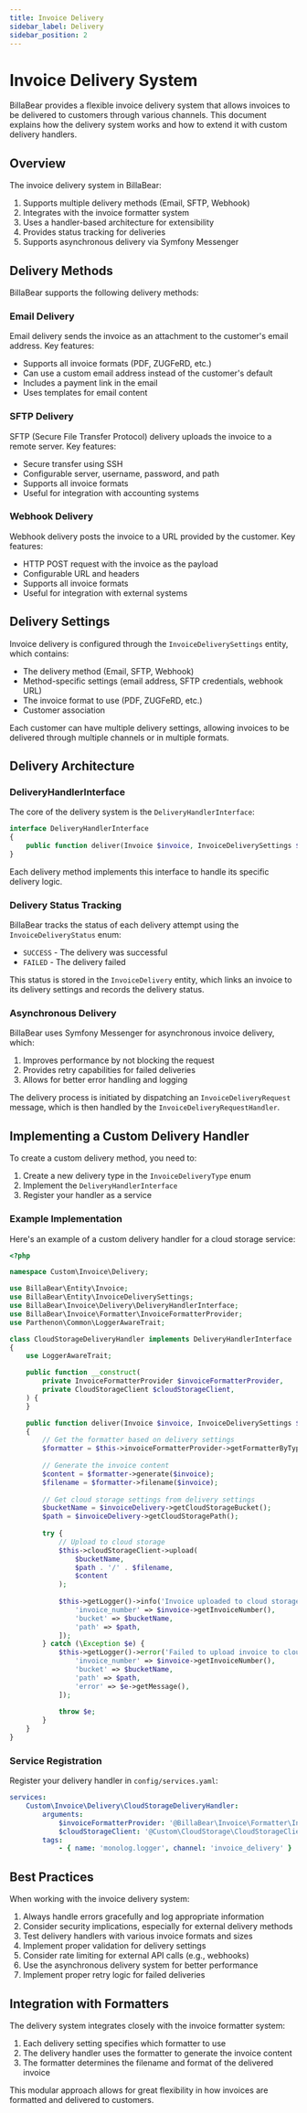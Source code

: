```yaml
---
title: Invoice Delivery
sidebar_label: Delivery
sidebar_position: 2
---
```


# Invoice Delivery System

BillaBear provides a flexible invoice delivery system that allows invoices to be delivered to customers through various channels. This document explains how the delivery system works and how to extend it with custom delivery handlers.

## Overview

The invoice delivery system in BillaBear:

1. Supports multiple delivery methods (Email, SFTP, Webhook)
2. Integrates with the invoice formatter system
3. Uses a handler-based architecture for extensibility
4. Provides status tracking for deliveries
5. Supports asynchronous delivery via Symfony Messenger

## Delivery Methods

BillaBear supports the following delivery methods:

### Email Delivery

Email delivery sends the invoice as an attachment to the customer's email address. Key features:

- Supports all invoice formats (PDF, ZUGFeRD, etc.)
- Can use a custom email address instead of the customer's default
- Includes a payment link in the email
- Uses templates for email content

### SFTP Delivery

SFTP (Secure File Transfer Protocol) delivery uploads the invoice to a remote server. Key features:

- Secure transfer using SSH
- Configurable server, username, password, and path
- Supports all invoice formats
- Useful for integration with accounting systems

### Webhook Delivery

Webhook delivery posts the invoice to a URL provided by the customer. Key features:

- HTTP POST request with the invoice as the payload
- Configurable URL and headers
- Supports all invoice formats
- Useful for integration with external systems

## Delivery Settings

Invoice delivery is configured through the `InvoiceDeliverySettings` entity, which contains:

- The delivery method (Email, SFTP, Webhook)
- Method-specific settings (email address, SFTP credentials, webhook URL)
- The invoice format to use (PDF, ZUGFeRD, etc.)
- Customer association

Each customer can have multiple delivery settings, allowing invoices to be delivered through multiple channels or in multiple formats.

## Delivery Architecture

### DeliveryHandlerInterface

The core of the delivery system is the `DeliveryHandlerInterface`:

```php
interface DeliveryHandlerInterface
{
    public function deliver(Invoice $invoice, InvoiceDeliverySettings $invoiceDelivery): void;
}
```

Each delivery method implements this interface to handle its specific delivery logic.

### Delivery Status Tracking

BillaBear tracks the status of each delivery attempt using the `InvoiceDeliveryStatus` enum:

- `SUCCESS` - The delivery was successful
- `FAILED` - The delivery failed

This status is stored in the `InvoiceDelivery` entity, which links an invoice to its delivery settings and records the delivery status.

### Asynchronous Delivery

BillaBear uses Symfony Messenger for asynchronous invoice delivery, which:

1. Improves performance by not blocking the request
2. Provides retry capabilities for failed deliveries
3. Allows for better error handling and logging

The delivery process is initiated by dispatching an `InvoiceDeliveryRequest` message, which is then handled by the `InvoiceDeliveryRequestHandler`.

## Implementing a Custom Delivery Handler

To create a custom delivery method, you need to:

1. Create a new delivery type in the `InvoiceDeliveryType` enum
2. Implement the `DeliveryHandlerInterface`
3. Register your handler as a service

### Example Implementation

Here's an example of a custom delivery handler for a cloud storage service:

```php
<?php

namespace Custom\Invoice\Delivery;

use BillaBear\Entity\Invoice;
use BillaBear\Entity\InvoiceDeliverySettings;
use BillaBear\Invoice\Delivery\DeliveryHandlerInterface;
use BillaBear\Invoice\Formatter\InvoiceFormatterProvider;
use Parthenon\Common\LoggerAwareTrait;

class CloudStorageDeliveryHandler implements DeliveryHandlerInterface
{
    use LoggerAwareTrait;

    public function __construct(
        private InvoiceFormatterProvider $invoiceFormatterProvider,
        private CloudStorageClient $cloudStorageClient,
    ) {
    }

    public function deliver(Invoice $invoice, InvoiceDeliverySettings $invoiceDelivery): void
    {
        // Get the formatter based on delivery settings
        $formatter = $this->invoiceFormatterProvider->getFormatterByType($invoiceDelivery->getInvoiceFormat());
        
        // Generate the invoice content
        $content = $formatter->generate($invoice);
        $filename = $formatter->filename($invoice);
        
        // Get cloud storage settings from delivery settings
        $bucketName = $invoiceDelivery->getCloudStorageBucket();
        $path = $invoiceDelivery->getCloudStoragePath();
        
        try {
            // Upload to cloud storage
            $this->cloudStorageClient->upload(
                $bucketName,
                $path . '/' . $filename,
                $content
            );
            
            $this->getLogger()->info('Invoice uploaded to cloud storage', [
                'invoice_number' => $invoice->getInvoiceNumber(),
                'bucket' => $bucketName,
                'path' => $path,
            ]);
        } catch (\Exception $e) {
            $this->getLogger()->error('Failed to upload invoice to cloud storage', [
                'invoice_number' => $invoice->getInvoiceNumber(),
                'bucket' => $bucketName,
                'path' => $path,
                'error' => $e->getMessage(),
            ]);
            
            throw $e;
        }
    }
}
```

### Service Registration

Register your delivery handler in `config/services.yaml`:

```yaml
services:
    Custom\Invoice\Delivery\CloudStorageDeliveryHandler:
        arguments:
            $invoiceFormatterProvider: '@BillaBear\Invoice\Formatter\InvoiceFormatterProvider'
            $cloudStorageClient: '@Custom\CloudStorage\CloudStorageClient'
        tags:
            - { name: 'monolog.logger', channel: 'invoice_delivery' }
```

## Best Practices

When working with the invoice delivery system:

1. Always handle errors gracefully and log appropriate information
2. Consider security implications, especially for external delivery methods
3. Test delivery handlers with various invoice formats and sizes
4. Implement proper validation for delivery settings
5. Consider rate limiting for external API calls (e.g., webhooks)
6. Use the asynchronous delivery system for better performance
7. Implement proper retry logic for failed deliveries

## Integration with Formatters

The delivery system integrates closely with the invoice formatter system:

1. Each delivery setting specifies which formatter to use
2. The delivery handler uses the formatter to generate the invoice content
3. The formatter determines the filename and format of the delivered invoice

This modular approach allows for great flexibility in how invoices are formatted and delivered to customers.